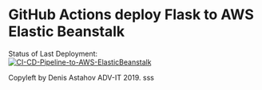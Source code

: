 # GitHub Actions deploy Flask to AWS Elastic Beanstalk



Status of Last Deployment:<br>
[![CI-CD-Pipeline-to-AWS-ElasticBeanstalk](https://github.com/jerrytest199/test22/actions/workflows/main.yml/badge.svg)](https://github.com/jerrytest199/test22/actions/workflows/main.yml)

Copyleft by Denis Astahov ADV-IT 2019.
sss
